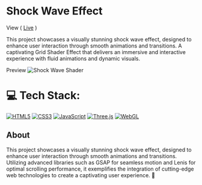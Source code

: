 
# Shock Wave Effect

View ( <a target="_blank" href='https://shock-wave.onrender.com/' >Live</a> )

This project showcases a visually stunning shock wave effect, designed to enhance user interaction through smooth animations and transitions. A captivating Grid Shader Effect that delivers an immersive and interactive experience with fluid animations and dynamic visuals.

Preview 
![Shock Wave Shader](./shock-wave.gif)

# 💻 Tech Stack:
[![HTML5](https://img.shields.io/badge/html5-%23E34F26.svg?style=for-the-badge&logo=html5&logoColor=white)](https://developer.mozilla.org/en-US/docs/Web/HTML) [![CSS3](https://img.shields.io/badge/css3-%231572B6.svg?style=for-the-badge&logo=css3&logoColor=white)](https://developer.mozilla.org/en-US/docs/Web/CSS) [![JavaScript](https://img.shields.io/badge/javascript-%23323330.svg?style=for-the-badge&logo=javascript&logoColor=%23F7DF1E)](https://developer.mozilla.org/en-US/docs/Web/JavaScript) [![Three.js](https://img.shields.io/badge/Three.js-000000.svg?style=for-the-badge&logo=three.js&logoColor=white)](https://threejs.org/) [![WebGL](https://img.shields.io/badge/WebGL-000000.svg?style=for-the-badge&logo=webgl&logoColor=white)](https://www.khronos.org/webgl/)

## About
This project showcases a visually stunning shock wave effect, designed to enhance user interaction through smooth animations and transitions. Utilizing advanced libraries such as GSAP for seamless motion and Lenis for optimal scrolling performance, it exemplifies the integration of cutting-edge web technologies to create a captivating user experience. 🚀
